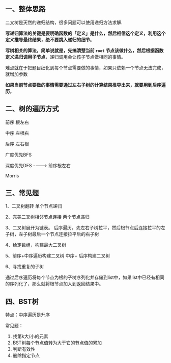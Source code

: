 ## 一、整体思路

二叉树是天然的递归结构，很多问题可以使用递归方法求解.

**写递归算法的关键是要明确函数的「定义」是什么，然后相信这个定义，利用这个定义推导最终结果，绝不要跳入递归的细节**。

**写树相关的算法，简单说就是，先搞清楚当前 `root` 节点该做什么，然后根据函数定义递归调用子节点**，递归调用会让孩子节点做相同的事情。

难点就在于把题目细化到每个节点需要做的事情，如果只依赖一个节点无法完成，就增加参数



**如果当前节点要做的事情需要通过左右子树的计算结果推导出来，就要用到后序遍历**。



## 二、树的遍历方式

前序  根左右

中序 左根右

后序 左右根

广度优先BFS   

深度优先DFS  ----> 前序根左右

Morris



## 三、常见题

1、二叉树翻转   单个节点递归

2、完美二叉树相邻节点连接    两个节点递归

3、二叉树展开为链表。  后序遍历，先左右子树拉平，然后根节点后连接拉平的左子树，左子树最后一个节点连接拉平后的右子树

4、给定数组，构建最大二叉树

5、前序+中序遍历构建二叉树  中序+ 后序构建二叉树

6、寻找重复的子树

通过后序遍历将每个节点为根的子树序列化并存储到list中，如果list中已经有相同的序列化了，那么就将根节点加入到返回结果中。



## 四、BST树

特点：中序遍历是升序

常见题：

1. 找第k大/小的元素
2. BST树每个节点值转为大于它的节点值的累加
3. 判断有效性
4. 删除指定节点

